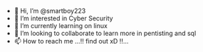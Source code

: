 - 👋 Hi, I’m @smartboy223
- 👀 I’m interested in Cyber Security
- 🌱 I’m currently learning on linux
- 💞️ I’m looking to collaborate to learn more in pentisting and sql
- 📫 How to reach me ...!! find out xD !!...

<!---
smartboy223/smartboy223 is a ✨ special ✨ repository because its `README.md` (this file) appears on your GitHub profile.
You can click the Preview link to take a look at your changes.
--->
